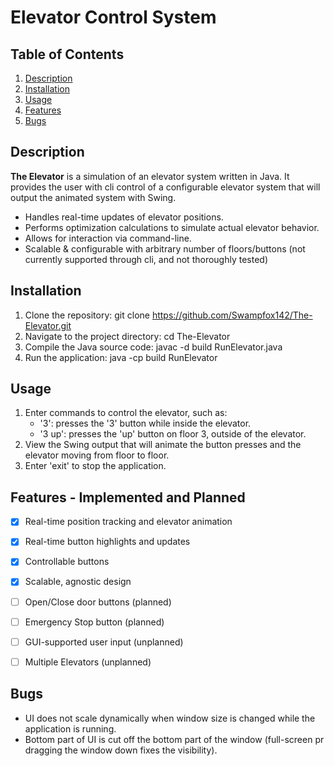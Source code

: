 # Elevator Control System

## Table of Contents
1. [Description](#description)
2. [Installation](#installation)
3. [Usage](#usage)
4. [Features](#features)
5. [Bugs](#bugs)


## Description
**The Elevator** is a simulation of an elevator system written in Java. It provides the user with cli control of a configurable elevator system that will output the animated system with Swing.

- Handles real-time updates of elevator positions.
- Performs optimization calculations to simulate actual elevator behavior.
- Allows for interaction via command-line.
- Scalable & configurable with arbitrary number of floors/buttons (not currently supported through cli, and not thoroughly tested)

## Installation
1. Clone the repository:
   git clone https://github.com/Swampfox142/The-Elevator.git
2. Navigate to the project directory:
   cd The-Elevator
3. Compile the Java source code:
   javac -d build RunElevator.java
4. Run the application:
   java -cp build RunElevator

## Usage
1. Enter commands to control the elevator, such as:
   - '3': presses the '3' button while inside the elevator.
   - '3 up': presses the 'up' button on floor 3, outside of the elevator.
2. View the Swing output that will animate the button presses and the elevator moving from floor to floor.
3. Enter 'exit' to stop the application.

## Features - Implemented and Planned
- [x] Real-time position tracking and elevator animation
- [x] Real-time button highlights and updates
- [x] Controllable buttons
- [x] Scalable, agnostic design
- [ ] Open/Close door buttons (planned)
- [ ] Emergency Stop button (planned)
- [ ] GUI-supported user input (unplanned)
- [ ] Multiple Elevators (unplanned)



## Bugs
- UI does not scale dynamically when window size is changed while the application is running.
- Bottom part of UI is cut off the bottom part of the window (full-screen pr dragging the window down fixes the visibility).
